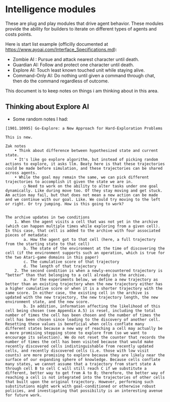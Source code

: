 # Intelligence modules
These are plug and play modules that drive agent behavior.  These modules provide the ability for builders to iterate on different types of agents and costs points.

Here is start list example (officilly documented at https://www.ayoai.com/Interface_Specifications.md):
- Zombie AI : Pursue and attack nearest character until death.
- Guardian AI: Follow and protect one character until death.
- Explore AI: Touch least known touched unit while staying alive.
- Command-Only AI: Do nothing until given a command through chat, then do the command regardless of outcome.  

This document is to keep notes on things i am thinking about in this area.  

## Thinking about Explore AI
- Some random notes I had: 
```
[1901.10995] Go-Explore: a New Approach for Hard-Exploration Problems

This is new.  

Zak notes
	• Think about difference between hypothesized state and current state.
	• It's like go explore algorithm, but instead of picking random actions to explore, it asks llm. Beaty here is that these trajectories could be made before simulation, and these trajectories can be shared across agents.
	• While the goal may remain the same, we can pick different trajectories to accomplish it given the state we are in.  
		○ Need to work on the ability to alter tasks under one goal dynamically. Like during move too. Of they stay moving and get stuck. Am action may fail, but that does not mean a new action can be made and we continue with our goal. Like. We could try moving to the left or right. Or try jumping. How is this going to work?
	

The archive updates in two conditions
	1. When the agent visits a cell that was not yet in the archive (which can happen multiple times while exploring from a given cell). In this case, that cell is added to the archive with four associated pieces of metadata: 
		a. How the agent got to that cell (here, a full trajectory from the starting state to that cell)
		b. The state of the environment at the time of discovering the cell (if the environment supports such an operation, which is true for the two Atari-game domains in this paper)
		c. The cumulative score of that trajectory
		d. The length of that trajectory
	2. The second condition is when a newly-encountered trajectory is “better” than that belonging to a cell already in the archive.  
		a. For the experiments below, we define a new trajectory as better than an existing trajectory when the new trajectory either has a higher cumulative score or when it is a shorter trajectory with the same score. In either case, the existing cell in the archive is updated with the new trajectory, the new trajectory length, the new environment state, and the new score. 
		b. In addition, information affecting the likelihood of this cell being chosen (see Appendix A.5) is reset, including the total number of times the cell has been chosen and the number of times the cell has been chosen since leading to the discovery of another cell. Resetting these values is beneficial when cells conflate many different states because a new way of reaching a cell may actually be a more promising stepping stone to explore from (so we want to encourage its selection). We do not reset the counter that records the number of times the cell has been visited because that would make recently discovered cells indistinguishable from recently updated cells, and recently discovered cells (i.e. those with low visit counts) are more promising to explore because they are likely near the surface of our expanding sphere of knowledge. Because cells conflate many states, we cannot assume that a trajectory from start state A through cell B to cell C will still reach C if we substitute a different, better way to get from A to B; therefore, the better way of reaching a cell is not integrated into the trajectories of other cells that built upon the original trajectory. However, performing such substitutions might work with goal-conditioned or otherwise robust policies, and investigating that possibility is an interesting avenue for future work.
```

